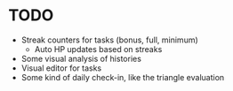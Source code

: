 # TODO

- Streak counters for tasks (bonus, full, minimum)
  - Auto HP updates based on streaks
- Some visual analysis of histories
- Visual editor for tasks
- Some kind of daily check-in, like the triangle evaluation
